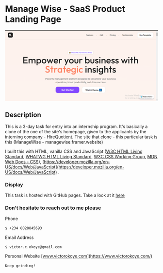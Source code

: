 # Manage Wise - SaaS Product Landing Page
![Manage Wise - The Clone](/images/readme-thumb.png)

## Description

This is a 3-day task for entry into an internship program. It's basically a clone of the one of the site's homepage, given to the applicants by the interning company - HireQuotient. The site that clone - this particular task is this (ManageWise - managewise.framer.website)

I built this with HTML, vanilla CSS and JavaScript ([W3C HTML Living Standard](https://html.spec.whatwg.org/multipage/), [ WHATWG HTML Living Standard](https://html.spec.whatwg.org/multipage/), [W3C CSS Working Group](https://www.w3.org/Style/CSS/), [MDN Web Docs - CSS](https://developer.mozilla.org/en-US/docs/Web/CSS)),  [https://developer.mozilla.org/en-US/docs/Web/JavaScript](https://developer.mozilla.org/en-US/docs/Web/JavaScript) .

### Display

This task is hosted with GitHub pages. Take a look at it [here](https://chivicoko.github.io/hirequotient.com_managewise.framer.website/)


### Don't hesitate to reach out to me please

Phone 
```sh
$ +234 8028845693
```

Email Address 
```sh
$ victor.c.okoye@gmail.com
```

Personal Website
[www.victorokoye.com](https://www.victorokoye.com/)





```Keep grinding!```